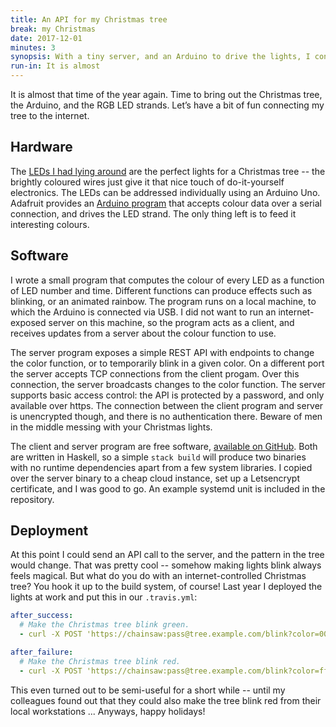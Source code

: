 ```yaml
---
title: An API for my Christmas tree
break: my Christmas
date: 2017-12-01
minutes: 3
synopsis: With a tiny server, and an Arduino to drive the lights, I connected my Christmas tree to the internet.
run-in: It is almost
---
```


It is almost that time of the year again.
Time to bring out the Christmas tree,
the Arduino, and the RGB LED strands.
Let’s have a bit of fun connecting my tree to the internet.

Hardware
--------

The [<abbr>LED</abbr>s I had lying around][leds]
are the perfect lights for a Christmas tree
-- the brightly coloured wires just give it that nice touch of do-it-yourself electronics.
The <abbr>LED</abbr>s can be addressed individually using an Arduino Uno.
Adafruit provides an [Arduino program][adalight]
that accepts colour data over a serial connection,
and drives the LED strand.
The only thing left is to feed it interesting colours.

[leds]:     https://www.adafruit.com/product/322
[adalight]: https://github.com/adafruit/Adalight

Software
--------

I wrote a small program that computes the colour of every LED
as a function of LED number and time.
Different functions can produce effects such as blinking,
or an animated rainbow.
The program runs on a local machine,
to which the Arduino is connected via USB.
I did not want to run an internet-exposed server on this machine,
so the program acts as a client,
and receives updates from a server about the colour function to use.

The server program exposes a simple REST API
with endpoints to change the color function,
or to temporarily blink in a given color.
On a different port the server accepts TCP connections from the client progam.
Over this connection, the server broadcasts changes to the color function.
The server supports basic access control:
the API is protected by a password,
and only available over https.
The connection between the client program and server is unencrypted though,
and there is no authentication there.
Beware of men in the middle messing with your Christmas lights.

The client and server program are free software,
[available on GitHub][ct-gh].
Both are written in Haskell,
so a simple `stack build` will produce two binaries
with no runtime dependencies apart from a few system libraries.
I copied over the server binary to a cheap cloud instance,
set up a Letsencrypt certificate,
and I was good to go.
An example systemd unit is included in the repository.

[ct-gh]: https://github.com/ruuda/christmas-tree

Deployment
----------

At this point I could send an API call to the server,
and the pattern in the tree would change.
That was pretty cool --
somehow making lights blink always feels magical.
But what do you do with an internet-controlled Christmas tree?
You hook it up to the build system, of course!
Last year I deployed the lights at work and put this in our `.travis.yml`:

```yml
after_success:
  # Make the Christmas tree blink green.
  - curl -X POST 'https://chainsaw:pass@tree.example.com/blink?color=00ff00&seconds=10'

after_failure:
  # Make the Christmas tree blink red.
  - curl -X POST 'https://chainsaw:pass@tree.example.com/blink?color=ff0000&seconds=10'
```

This even turned out to be semi-useful for a short while
-- until my colleagues found out
that they could also make the tree blink red
from their local workstations ...
Anyways, happy holidays!
